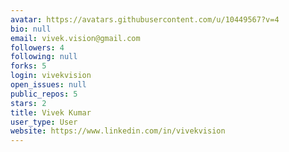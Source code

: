 ```yaml
---
avatar: https://avatars.githubusercontent.com/u/10449567?v=4
bio: null
email: vivek.vision@gmail.com
followers: 4
following: null
forks: 5
login: vivekvision
open_issues: null
public_repos: 5
stars: 2
title: Vivek Kumar
user_type: User
website: https://www.linkedin.com/in/vivekvision
---
```

